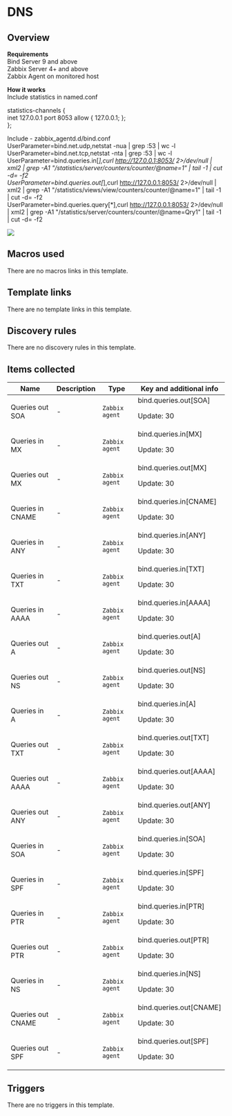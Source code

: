 # DNS

## Overview

**Requirements**  
 Bind Server 9 and above  
 Zabbix Server 4+ and above  
 Zabbix Agent on monitored host  
  
  
**How it works**  
Include statistics in named.conf  
  
statistics-channels {  
 inet 127.0.0.1 port 8053 allow { 127.0.0.1; };  
 };


Include - zabbix\_agentd.d/bind.conf  
UserParameter=bind.net.udp,netstat -nua | grep :53 | wc -l  
UserParameter=bind.net.tcp,netstat -nta | grep :53 | wc -l  
UserParameter=bind.queries.in[*],curl http://127.0.0.1:8053/ 2>/dev/null | xml2 | grep -A1 "/statistics/server/counters/counter/@name=$1$" | tail -1 | cut -d= -f2  
UserParameter=bind.queries.out[*],curl http://127.0.0.1:8053/ 2>/dev/null | xml2 | grep -A1 "/statistics/views/view/counters/counter/@name=$1$" | tail -1 | cut -d= -f2  
UserParameter=bind.queries.query[*],curl http://127.0.0.1:8053/ 2>/dev/null | xml2 | grep -A1 "/statistics/server/counters/counter/@name=Qry$1$" | tail -1 | cut -d= -f2


![](http://img.dzek.ru/images/dns.jpg)



## Macros used

There are no macros links in this template.

## Template links

There are no template links in this template.

## Discovery rules

There are no discovery rules in this template.

## Items collected

|Name|Description|Type|Key and additional info|
|----|-----------|----|----|
|Queries out SOA|<p>-</p>|`Zabbix agent`|bind.queries.out[SOA]<p>Update: 30</p>|
|Queries in MX|<p>-</p>|`Zabbix agent`|bind.queries.in[MX]<p>Update: 30</p>|
|Queries out MX|<p>-</p>|`Zabbix agent`|bind.queries.out[MX]<p>Update: 30</p>|
|Queries in CNAME|<p>-</p>|`Zabbix agent`|bind.queries.in[CNAME]<p>Update: 30</p>|
|Queries in ANY|<p>-</p>|`Zabbix agent`|bind.queries.in[ANY]<p>Update: 30</p>|
|Queries in TXT|<p>-</p>|`Zabbix agent`|bind.queries.in[TXT]<p>Update: 30</p>|
|Queries in AAAA|<p>-</p>|`Zabbix agent`|bind.queries.in[AAAA]<p>Update: 30</p>|
|Queries out A|<p>-</p>|`Zabbix agent`|bind.queries.out[A]<p>Update: 30</p>|
|Queries out NS|<p>-</p>|`Zabbix agent`|bind.queries.out[NS]<p>Update: 30</p>|
|Queries in A|<p>-</p>|`Zabbix agent`|bind.queries.in[A]<p>Update: 30</p>|
|Queries out TXT|<p>-</p>|`Zabbix agent`|bind.queries.out[TXT]<p>Update: 30</p>|
|Queries out AAAA|<p>-</p>|`Zabbix agent`|bind.queries.out[AAAA]<p>Update: 30</p>|
|Queries out ANY|<p>-</p>|`Zabbix agent`|bind.queries.out[ANY]<p>Update: 30</p>|
|Queries in SOA|<p>-</p>|`Zabbix agent`|bind.queries.in[SOA]<p>Update: 30</p>|
|Queries in SPF|<p>-</p>|`Zabbix agent`|bind.queries.in[SPF]<p>Update: 30</p>|
|Queries in PTR|<p>-</p>|`Zabbix agent`|bind.queries.in[PTR]<p>Update: 30</p>|
|Queries out PTR|<p>-</p>|`Zabbix agent`|bind.queries.out[PTR]<p>Update: 30</p>|
|Queries in NS|<p>-</p>|`Zabbix agent`|bind.queries.in[NS]<p>Update: 30</p>|
|Queries out CNAME|<p>-</p>|`Zabbix agent`|bind.queries.out[CNAME]<p>Update: 30</p>|
|Queries out SPF|<p>-</p>|`Zabbix agent`|bind.queries.out[SPF]<p>Update: 30</p>|
## Triggers

There are no triggers in this template.

